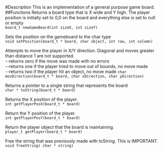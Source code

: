 #Description
This is an implementation of a general purpose game board.
##Functions
Returns a board type that is X wide and Y high.  The player position is initially set to 0,0 on the board and everything else is set to null or empty<br>
`board_t newGameBoard(int sizeX, int sizeY)`

Sets the position on the gameboard to the char type<br>
`void setPosition(board_t * board, char object, int row, int column)`

Attempts to move the player in X/Y direction. Diagonal and moves greater than distance 1 are not supported.<br>
--returns zero if the move was made with no errors<br>
--returns one if the player tried to move out of bounds, no move made<br>
--returns two if the player hit an object, no move made
`char movDirection(board_t * board, char xDirection, char yDirection)`

Returns a pointer to a single string that represents the board <br>
`char * toString(board_t * board)`

Returns the X position of the player.<br>
`int getPlayerPosX(board_t * board)`

Return the Y position of the player.<br>
`int getPlayerPosY(board_t * board)`

Return the player object that the board is maintaining.<br>
`player_t getPlayer(board_t * board)`

Free the string that was previously made with toString. This is IMPORTANT.<br>
`void freeString( char * string)`
